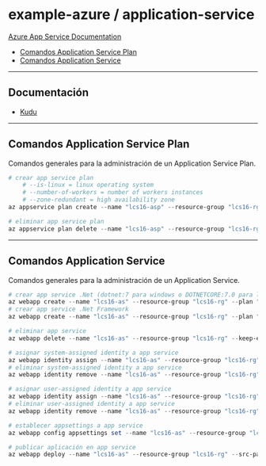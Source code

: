 # example-azure / application-service

[Azure App Service Documentation](https://learn.microsoft.com/en-us/azure/app-service)

- [Comandos Application Service Plan](#comandos-application-service-plan)
- [Comandos Application Service](#comandos-application-service)

---

## Documentación

- [Kudu](https://github.com/projectkudu/kudu/wiki)

---

## Comandos Application Service Plan

Comandos generales para la administración de un Application Service Plan.

```powershell
# crear app service plan
    # --is-linux = linux operating system
    # --number-of-workers = number of workers instances
    # --zone-redundant = high availability zone
az appservice plan create --name "lcs16-asp" --resource-group "lcs16-rg" --location "eastus" --sku "B1"
```

```powershell
# eliminar app service plan
az appservice plan delete --name "lcs16-asp" --resource-group "lcs16-rg"
```

---

## Comandos Application Service

Comandos generales para la administración de un Application Service.

```powershell
# crear app service .Net (dotnet:7 para windows o DOTNETCORE:7.0 para linux)
az webapp create --name "lcs16-as" --resource-group "lcs16-rg" --plan "lcs16-asp" --runtime "dotnet:7"
# crear app service .Net Framework
az webapp create --name "lcs16-as" --resource-group "lcs16-rg" --plan "lcs16-asp" --runtime "ASPNET:V4.8"
```

```powershell
# eliminar app service
az webapp delete --name "lcs16-as" --resource-group "lcs16-rg" --keep-empty-plan
```

```powershell
# asignar system-assigned identity a app service
az webapp identity assign --name "lcs16-as" --resource-group "lcs16-rg"
# eliminar system-assigned identity a app service
az webapp identity remove --name "lcs16-as" --resource-group "lcs16-rg"
```

```powershell
# asignar user-assigned identity a app service
az webapp identity assign --name "lcs16-as" --resource-group "lcs16-rg" --identities "/subscriptions/8e8b8f6d-3e0b-45fd-aa1b-f7aa212317cb/resourcegroups/lcs16-rg/providers/Microsoft.ManagedIdentity/userAssignedIdentities/lcs16-managed-identity"
# eliminar user-assigned identity a app service
az webapp identity remove --name "lcs16-as" --resource-group "lcs16-rg" --identities "/subscriptions/8e8b8f6d-3e0b-45fd-aa1b-f7aa212317cb/resourcegroups/lcs16-rg/providers/Microsoft.ManagedIdentity/userAssignedIdentities/lcs16-managed-identity"
```

```powershell
# establecer appsettings a app service
az webapp config appsettings set --name "lcs16-as" --resource-group "lcs16-rg" --settings 'AZURE_CLIENT_ID=69c220ea-f2f1-4c5a-a324-b7523c94118c'
```

```powershell
# publicar aplicación en app service
az webapp deploy --name "lcs16-as" --resource-group "lcs16-rg" --src-path ".\_dist\NetApplicationServiceWebMvc.zip" --type "zip" --restart
```
